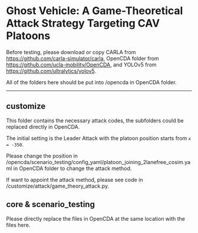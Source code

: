 # Ghost Vehicle: A Game-Theoretical Attack Strategy Targeting CAV Platoons
Before testing, please download or copy CARLA from https://github.com/carla-simulator/carla, OpenCDA folder from https://github.com/ucla-mobility/OpenCDA, and YOLOv5 from https://github.com/ultralytics/yolov5.  

All of the folders here should be put into /opencda in OpenCDA folder.
______________________________________________________________________________________________________________________
## customize
This folder contains the necessary attack codes, the subfolders could be replaced directly in OpenCDA.

The initial setting is the Leader Attack with the platoon position starts from ```x = -350```.

Please change the position in /opencda/scenario_testing/config_yaml/platoon_joining_2lanefree_cosim.yaml in OpenCDA folder to change the attack method.

If want to appoint the attack method, please see code in /customize/attack/game_theory_attack.py.

## core & scenario_testing
Please directly replace the files in OpenCDA at the same location with the files here.
